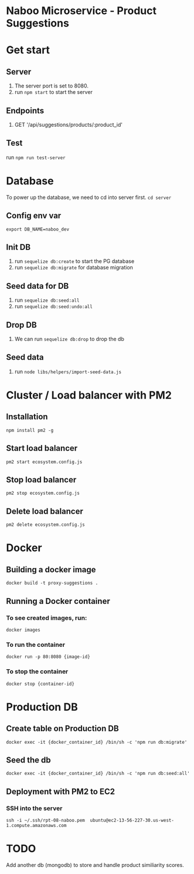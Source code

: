 # Naboo Microservice - Product Suggestions

# Get start
## Server
1. The server port is set to 8080.
2. run `npm start` to start the server

## Endpoints
1. GET '/api/suggestions/products/:product_id'

## Test
run `npm run test-server` 

# Database
To power up the database, we need to cd into server first.  `cd server`

## Config env var
`export DB_NAME=naboo_dev`

## Init DB
1. run `sequelize db:create` to start the PG database
2. run `sequelize db:migrate` for database migration 

## Seed data for DB
1. run `sequelize db:seed:all`
2. run `sequelize db:seed:undo:all`

## Drop DB
1. We can run `sequelize db:drop` to drop the db

## Seed data
1. run `node libs/helpers/import-seed-data.js`

# Cluster / Load balancer with PM2
## Installation
`npm install pm2 -g`

## Start load balancer
`pm2 start ecosystem.config.js`

## Stop load balancer
`pm2 stop ecosystem.config.js`

## Delete load balancer
`pm2 delete ecosystem.config.js`

# Docker
## Building a docker image
`docker build -t proxy-suggestions .`

## Running a Docker container
### To see created images, run: 
`docker images`

### To run the container
`docker run -p 80:8080 {image-id}`

### To stop the container
`docker stop {container-id}`

# Production DB
## Create table on Production DB
`docker exec -it {docker_container_id} /bin/sh -c 'npm run db:migrate'`

## Seed the db
`docker exec -it {docker_container_id} /bin/sh -c 'npm run db:seed:all'`


## Deployment with PM2 to EC2

### SSH into the server
`ssh -i ~/.ssh/rpt-08-naboo.pem  ubuntu@ec2-13-56-227-30.us-west-1.compute.amazonaws.com`

# TODO
Add another db (mongodb) to store and handle product similiarity scores.